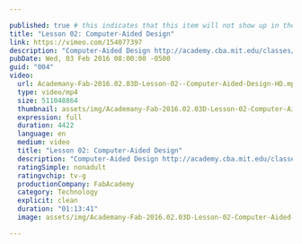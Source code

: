 ```yaml
---

published: true # this indicates that this item will not show up in the podcast feed
title: "Lesson 02: Computer-Aided Design"
link: https://vimeo.com/154077397
description: "Computer-Aided Design http://academy.cba.mit.edu/classes/computer_design/index.html"
pubDate: Wed, 03 Feb 2016 08:00:00 -0500
guid: "004"
video:
  url: Academany-Fab-2016.02.03D-Lesson-02--Computer-Aided-Design-HD.mp4
  type: video/mp4
  size: 511048864
  thumbnail: assets/img/Academany-Fab-2016.02.03D-Lesson-02-Computer-Aided-Design-HD-thumbnail.jpg
  expression: full
  duration: 4422
  language: en
  medium: video
  title: "Lesson 02: Computer-Aided Design"
  description: "Computer-Aided Design http://academy.cba.mit.edu/classes/computer_design/index.html"
  ratingSimple: nonadult
  ratingvchip: tv-g
  productionCompany: FabAcademy
  category: Technology
  explicit: clean
  duration: "01:13:41"
  image: assets/img/Academany-Fab-2016.02.03D-Lesson-02-Computer-Aided-Design-HD-thumbnail-full.jpg

---
```

